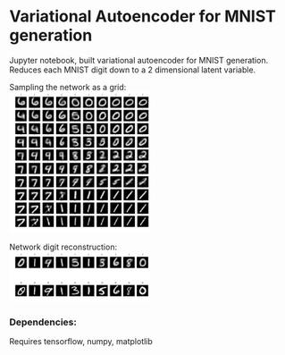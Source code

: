 # Variational Autoencoder for MNIST generation

Jupyter notebook, built variational autoencoder for MNIST generation. Reduces each MNIST digit down to a 2 dimensional latent variable.

Sampling the network as a grid:<br>
<img src="/img/2.png" alt="2d grid" width="50%">

Network digit reconstruction:<br>
<img src="/img/1.png" alt="Img recon" width="50%">

### Dependencies:
Requires tensorflow, numpy, matplotlib
